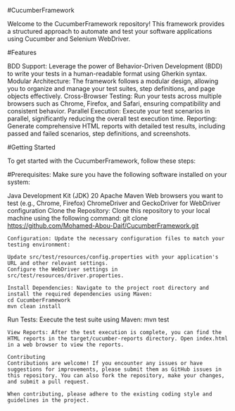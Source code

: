 #CucumberFramework

Welcome to the CucumberFramework repository! This framework provides a structured approach to automate and test your software applications using Cucumber and Selenium WebDriver.

#Features

BDD Support: Leverage the power of Behavior-Driven Development (BDD) to write your tests in a human-readable format using Gherkin syntax.
Modular Architecture: The framework follows a modular design, allowing you to organize and manage your test suites, step definitions, and page objects effectively.
Cross-Browser Testing: Run your tests across multiple browsers such as Chrome, Firefox, and Safari, ensuring compatibility and consistent behavior.
Parallel Execution: Execute your test scenarios in parallel, significantly reducing the overall test execution time.
Reporting: Generate comprehensive HTML reports with detailed test results, including passed and failed scenarios, step definitions, and screenshots.

#Getting Started

To get started with the CucumberFramework, follow these steps:

#Prerequisites: 
Make sure you have the following software installed on your system:

Java Development Kit (JDK) 20
Apache Maven
Web browsers you want to test (e.g., Chrome, Firefox)
ChromeDriver and GeckoDriver for WebDriver configuration
Clone the Repository: Clone this repository to your local machine using the following command:
git clone https://github.com/Mohamed-Abou-Daif/CucumberFramework.git
```
Configuration: Update the necessary configuration files to match your testing environment:

Update src/test/resources/config.properties with your application's URL and other relevant settings.
Configure the WebDriver settings in src/test/resources/driver.properties.

Install Dependencies: Navigate to the project root directory and install the required dependencies using Maven:
cd CucumberFramework
mvn clean install
```
Run Tests: Execute the test suite using Maven:
mvn test
```
View Reports: After the test execution is complete, you can find the HTML reports in the target/cucumber-reports directory. Open index.html in a web browser to view the reports.

Contributing
Contributions are welcome! If you encounter any issues or have suggestions for improvements, please submit them as GitHub issues in this repository. You can also fork the repository, make your changes, and submit a pull request.

When contributing, please adhere to the existing coding style and guidelines in the project.
